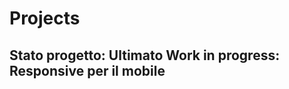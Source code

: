 # Projects
Stato progetto: Ultimato
Work in progress: Responsive per il mobile
---------------------------------------------------------------
